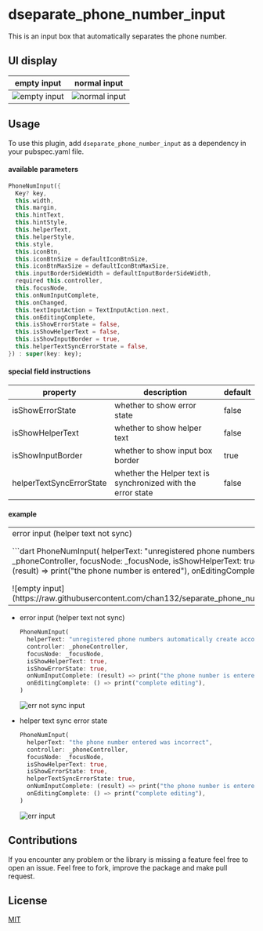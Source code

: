 # dseparate_phone_number_input

This is an input box that automatically separates the phone number.



## UI display

|                         empty input                          |                         normal input                         |
| :----------------------------------------------------------: | :----------------------------------------------------------: |
| ![empty input](https://raw.githubusercontent.com/chan132/separate_phone_number_input/master/images/empty_input.png) | ![normal input](https://raw.githubusercontent.com/chan132/separate_phone_number_input/master/images/normal_input.png) |



## Usage

To use this plugin, add `dseparate_phone_number_input` as a dependency in your pubspec.yaml file.

#### available parameters

```dart
PhoneNumInput({
  Key? key,
  this.width,
  this.margin,
  this.hintText,
  this.hintStyle,
  this.helperText,
  this.helperStyle,
  this.style,
  this.iconBtn,
  this.iconBtnSize = defaultIconBtnSize,
  this.iconBtnMaxSize = defaultIconBtnMaxSize,
  this.inputBorderSideWidth = defaultInputBorderSideWidth,
  required this.controller,
  this.focusNode,
  this.onNumInputComplete,
  this.onChanged,
  this.textInputAction = TextInputAction.next,
  this.onEditingComplete,
  this.isShowErrorState = false,
  this.isShowHelperText = false,
  this.isShowInputBorder = true,
  this.helperTextSyncErrorState = false,
}) : super(key: key);
```

#### special field instructions

| property                 | description                                                  | default |
| ------------------------ | ------------------------------------------------------------ | ------- |
| isShowErrorState         | whether to show error state                                  | false   |
| isShowHelperText         | whether to show helper text                                  | false   |
| isShowInputBorder        | whether to show input box border                             | true    |
| helperTextSyncErrorState | whether the Helper text is synchronized with the error state | false   |

#### example

<table>
  <tr>
    <td>error input (helper text not sync)</td>
    <td>helper text sync error state</td>
  </tr>
  <tr>
  	<td>
    	```dart
    	PhoneNumInput(
        helperText: "unregistered phone numbers automatically create accounts",
        controller: _phoneController,
        focusNode: _focusNode,
        isShowHelperText: true,
        isShowErrorState: true,
        onNumInputComplete: (result) => print("the phone number is entered"),
        onEditingComplete: () => print("complete editing"),
      )
      ```
    </td>
    <td>
      ```dart
      PhoneNumInput(
        helperText: "the phone number entered was incorrect",
        controller: _phoneController,
        focusNode: _focusNode,
        isShowHelperText: true,
        isShowErrorState: true,
        helperTextSyncErrorState: true,
        onNumInputComplete: (result) => print("the phone number is entered"),
        onEditingComplete: () => print("complete editing"),
      )
      ```
    </td>
  </tr>
  <tr>
  	<td>![empty input](https://raw.githubusercontent.com/chan132/separate_phone_number_input/master/images/err_not_sync_input.png)</td>
  	<td>![empty input](https://raw.githubusercontent.com/chan132/separate_phone_number_input/master/images/err_input.png)</td>
  </tr>
</table>

* error input (helper text not sync)

  ```dart
  PhoneNumInput(
    helperText: "unregistered phone numbers automatically create accounts",
    controller: _phoneController,
    focusNode: _focusNode,
    isShowHelperText: true,
    isShowErrorState: true,
    onNumInputComplete: (result) => print("the phone number is entered"),
    onEditingComplete: () => print("complete editing"),
  )
  ```

  ![err not sync input](https://raw.githubusercontent.com/chan132/separate_phone_number_input/master/images/err_not_sync_input.png)

* helper text sync error state

  ```dart
  PhoneNumInput(
    helperText: "the phone number entered was incorrect",
    controller: _phoneController,
    focusNode: _focusNode,
    isShowHelperText: true,
    isShowErrorState: true,
    helperTextSyncErrorState: true,
    onNumInputComplete: (result) => print("the phone number is entered"),
    onEditingComplete: () => print("complete editing"),
  )
  ```

  ![err input](https://raw.githubusercontent.com/chan132/separate_phone_number_input/master/images/err_input.png)



## Contributions

If you encounter any problem or the library is missing a feature feel free to open an issue. Feel free to fork, improve the package and make pull request.



## License

[MIT](https://choosealicense.com/licenses/mit/)

